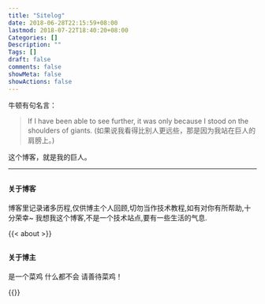 ```yaml
---
title: "Sitelog"
date: 2018-06-28T22:15:59+08:00
lastmod: 2018-07-22T18:40:20+08:00
Categories: []
Description: ""
Tags: []
draft: false
comments: false
showMeta: false
showActions: false
---
```


牛顿有句名言：

> If I have been able to see further, it was only because I stood on the shoulders of giants.
> (如果说我看得比别人更远些，那是因为我站在巨人的肩膀上。)
> 

这个博客，就是我的巨人。

----

<!-- toc -->

## <h4>关于博客</h4>

博客里记录诸多历程,仅供博主个人回顾,切勿当作技术教程,如有对你有所帮助,十分荣幸~
我想我这个博客,不是一个技术站点,要有一些生活的气息.

{{< about >}}


## <h4>关于博主</h4>

是一个菜鸡
什么都不会
请善待菜鸡！

{{<lastupdate>}}